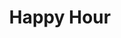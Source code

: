 ---
title: "Happy Hour"
location: "Sponsor Section / Main Bar"
time: "5:15 — 6pm"
order: "I"
edition: "2025"
---